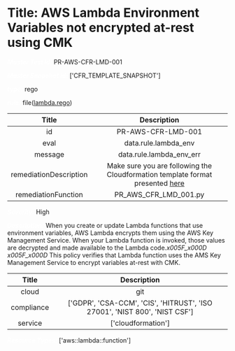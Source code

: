 



# Title: AWS Lambda Environment Variables not encrypted at-rest using CMK


***<font color="white">Master Test Id:</font>*** PR-AWS-CFR-LMD-001

***<font color="white">Master Snapshot Id:</font>*** ['CFR_TEMPLATE_SNAPSHOT']

***<font color="white">type:</font>*** rego

***<font color="white">rule:</font>*** file([lambda.rego])  
  
  
  
  

|Title|Description|
| :---: | :---: |
|id|PR-AWS-CFR-LMD-001|
|eval|data.rule.lambda_env|
|message|data.rule.lambda_env_err|
|remediationDescription|Make sure you are following the Cloudformation template format presented <a href='https://docs.aws.amazon.com/AWSCloudFormation/latest/UserGuide/aws-resource-lambda-function.html' target='_blank'>here</a>|
|remediationFunction|PR_AWS_CFR_LMD_001.py|


***<font color="white">Severity:</font>*** High

***<font color="white">Description:</font>*** When you create or update Lambda functions that use environment variables, AWS Lambda encrypts them using the AWS Key Management Service. When your Lambda function is invoked, those values are decrypted and made available to the Lambda code._x005F_x000D_ _x005F_x000D_ This policy verifies that Lambda function uses the AMS Key Management Service to encrypt variables at-rest with CMK.  
  
  

|Title|Description|
| :---: | :---: |
|cloud|git|
|compliance|['GDPR', 'CSA-CCM', 'CIS', 'HITRUST', 'ISO 27001', 'NIST 800', 'NIST CSF']|
|service|['cloudformation']|


***<font color="white">Resource Types:</font>*** ['aws::lambda::function']


[lambda.rego]: https://github.com/prancer-io/prancer-compliance-test/tree/master/aws/iac/lambda.rego
